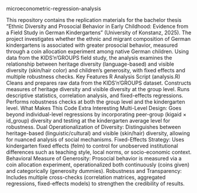 microeconometric-regression-analysis

This repository contains the replication materials for the bachelor thesis “Ethnic Diversity and Prosocial Behavior in Early Childhood: Evidence from a Field Study in German Kindergartens” (University of Konstanz, 2025).
The project investigates whether the ethnic and migrant composition of German kindergartens is associated with greater prosocial behavior, measured through a coin allocation experiment among native German children. Using data from the KIDS’n’GROUPS field study, the analysis examines the relationship between heritage diversity (language-based) and visible diversity (skin/hair color) and children’s generosity, with fixed effects and multiple robustness checks.
Key Features
R Analysis Script (analysis.R)
Cleans and prepares raw data from the KIDS’n’GROUPS dataset.
Constructs measures of heritage diversity and visible diversity at the group level.
Runs descriptive statistics, correlation analysis, and fixed-effects regressions.
Performs robustness checks at both the group level and the kindergarten level.
What Makes This Code Extra Interesting
Multi-Level Design: Goes beyond individual-level regressions by incorporating peer-group (kigaid × id_group) diversity and testing at the kindergarten average level for robustness.
Dual Operationalization of Diversity: Distinguishes between heritage-based (linguistic/cultural) and visible (skin/hair) diversity, allowing for nuanced analysis of social mechanisms.
Fixed-Effects Strategy: Uses kindergarten fixed effects (felm) to control for unobserved institutional differences such as teaching style, local norms, or socio-economic context.
Behavioral Measure of Generosity: Prosocial behavior is measured via a coin allocation experiment, operationalized both continuously (coins given) and categorically (generosity dummies).
Robustness and Transparency: Includes multiple cross-checks (correlation matrices, aggregated regressions, fixed-effects models) to strengthen the credibility of results.
